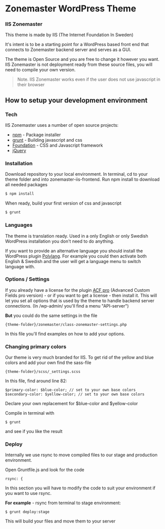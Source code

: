 # Zonemaster WordPress Theme
### IIS Zonemaster
This theme is made by IIS (The Internet Foundation In Sweden)

It's intent is to be a starting point for a WordPress based front end that connects to Zonemaster backend server and serves as a GUI.

The theme is Open Source and you are free to change it however you want. IIS Zonemaster is not deployment ready from these source files, you will need to compile your own version.
> Note. IIS Zonemaster works even if the user does not use javascript in their browser

## How to setup your development environment
### Tech

IIS Zonemaster uses a number of open source projects:
* [npm] - Package installer
* [grunt] - Building javascript and css
* [Foundation] - CSS and Javascript framework
* [jQuery]

### Installation
Download repository to your local environment.
In terminal, cd to your theme folder and into zonemaster-iis-frontend.
Run npm install to download all needed packages
```sh
$ npm install
```
When ready, build your first version of css and javascript
```sh
$ grunt
```

### Languages
The theme is translation ready. Used in a only English or only Swedish WordPress installation you don't need to do anything.

If you want to provide an alternative language you should install the WordPress plugin [Polylang]. For example you could then activate both English & Swedish and the user will get a language menu to switch language with.

### Options / Settings
If you already have a license for the plugin [ACF pro] (Advanced Custom Fields pro version) - or if you want to get a license - then install it. This will let you set all options that is used by the theme to handle backend server connections. (In /wp-admin/ you'll find a menu "API-server")

**But** you could do the same settings in the file
```file
{theme-folder}/zonemaster/class-zonemaster-settings.php
````
In this file you'll find examples on how to add your options.

### Changing primary colors
Our theme is very much branded for IIS. To get rid of the yellow and blue colors and add your own find the sass-file
```file
{theme-folder}/scss/_settings.scss
```
In this file, find around line 82:
```
$primary-color: $blue-color; // set to your own base colors
$secondary-color: $yellow-color; // set to your own base colors
```
Declare your own replacement for $blue-color and $yellow-color

Compile in terminal with
```
$ grunt
```
and see if you like the result

### Deploy
Internally we use rsync to move compiled files to our stage and production environment.

Open Gruntfile.js and look for the code
```code
rsync: {
````
In this section you will have to modify the code to suit your environment if you want to use rsync.

**For example** - rsync from terminal to stage environment:
```ssh
$ grunt deploy:stage
```
This will build your files and move them to your server

   [git-repo-url]: <https://github.com/sewebb/zonemaster-iis-frontend>
   [jQuery]: <https://jquery.com>
   [npm]: <https://www.npmjs.com/>
   [grunt]: <http://gruntjs.com/>
   [Foundation]: <http://foundation.zurb.com/>
   [Polylang]:<https://wordpress.org/plugins/polylang/>
   [ACF pro]: <https://www.advancedcustomfields.com/pro/>


